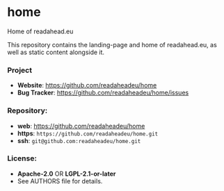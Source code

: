 home
====

Home of readahead.eu

This repository contains the landing-page and home of readahead.eu, as well as
static content alongside it.

### Project

 * **Website**: <https://github.com/readaheadeu/home>
 * **Bug Tracker**: <https://github.com/readaheadeu/home/issues>

### Repository:

 - **web**:   <https://github.com/readaheadeu/home>
 - **https**: `https://github.com/readaheadeu/home.git`
 - **ssh**:   `git@github.com:readaheadeu/home.git`

### License:

 - **Apache-2.0** OR **LGPL-2.1-or-later**
 - See AUTHORS file for details.
